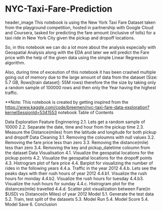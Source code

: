 # NYC-Taxi-Fare-Prediction

header_image
This notebook is using the New York Taxi Fare Dataset taken from the playground competition, hosted in partnership with Google Cloud and Coursera, tasked for predicting the fare amount (inclusive of tolls) for a taxi ride in New York City given the pickup and dropoff locations.

So, in this notebook we can do a lot more about the analysis especially with Geospatial Analysis along with the EDA and later we will predict the Fare price with the help of the given data using the simple Linear Regression algorithm.

Also, during time of exceution of this notebook it has been crashed multiple going out of memory due to the large amount of data from the dataset (Size: 5.7 GB, Rows[train dataset]: 55M rows) therefore the the size by taking only a random sample of 100000 rows and then only the Year having the highest traffic.

**Note: This notebook is created by getting inspired from the https://www.kaggle.com/code/breemen/nyc-taxi-fare-data-exploration?kernelSessionId=5341553 notebook
Table of Contents

Data Exploration
Feature Enginnering
2.1. Lets get a random sample of 10000
2.2. Separate the date, time and hour from the pickup time
2.3. Measure the Distance(miles) from the latitude and longitude for both pickup and dropoff
Data Cleaning
3.1. Removing the coloumns with null values
3.2. Removing the fare price less than zero
3.3. Removing the distance(mile) less than zero
3.4. Removing the key and pickup_datetime coloumn from the dataset
Data Visualisation
4.1. Visualize the geospatial locations for the pickup points
4.2. Visualize the geospatial locations for the dropoff points
4.3. Histrogram plot of fare price
4.4. Barplot for visualizing the number of rides in the following years
4.4.a. Traffic in the year 2012
4.4.b. Lets see the peaks days with their rush hours of year 2012
4.4.b1. Visualize the rush hours for monday
4.4.b2. Visualize the rush hours for tuesday
4.4.b3. Visualize the rush hours for sunday
4.4.c. Histrogram plot for the distances(mile) travelled
4.4.d. Scatter plot visualization between Fare(in $USD) vs Distance(in Miles) of year 2012
Model
5.1. Generate the test data
5.2. Train, test split of the datasets
5.3. Model Run
5.4. Model Score
5.4. Model Save
6. Conclusion
